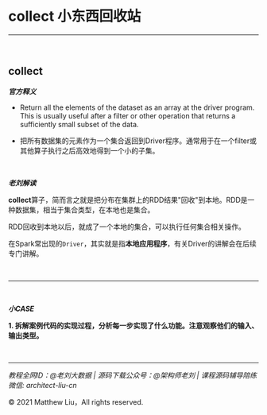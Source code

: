 # collect 小东西回收站

---

<br>

## collect

**_官方释义_**

- Return all the elements of the dataset as an array at the driver program. This is usually useful after a filter or other operation that returns a sufficiently small subset of the data.

<div class="hint">

- 把所有数据集的元素作为一个集合返回到Driver程序。通常用于在一个filter或其他算子执行之后高效地得到一个小的子集。

</div>

<br>

**_老刘解读_**

**collect**算子，简而言之就是把分布在集群上的RDD结果"回收"到本地。RDD是一种数据集，相当于集合类型，在本地也是集合。

RDD回收到本地以后，就成了一个本地的集合，可以执行任何集合相关操作。

在Spark常出现的`Driver`，其实就是指**本地应用程序**，有关Driver的讲解会在后续专门讲解。

<br>

---

<br>

**_小CASE_**

**1. 拆解案例代码的实现过程，分析每一步实现了什么功能。注意观察他们的输入、输出类型。**

<br>

---

_教程全网ID：@老刘大数据 | 源码下载公众号：@架构师老刘 | 课程源码辅导陪练微信: architect-liu-cn_

© 2021 Matthew Liu，All rights reserved. 